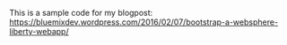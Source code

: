 This is a sample code for my blogpost: https://bluemixdev.wordpress.com/2016/02/07/bootstrap-a-websphere-liberty-webapp/
